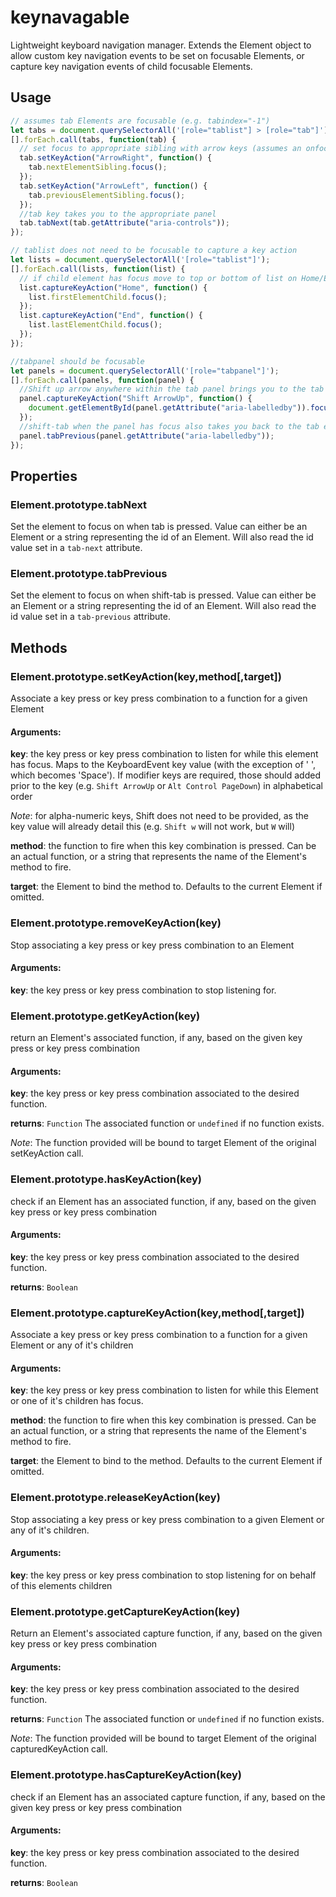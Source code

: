 # keynavagable

Lightweight keyboard navigation manager. Extends the Element object to allow
custom key navigation events to be set on focusable Elements, or capture
key navigation events of child focusable Elements.

## Usage

```js
// assumes tab Elements are focusable (e.g. tabindex="-1")
let tabs = document.querySelectorAll('[role="tablist"] > [role="tab"]');
[].forEach.call(tabs, function(tab) {
  // set focus to appropriate sibling with arrow keys (assumes an onfocus event listener)
  tab.setKeyAction("ArrowRight", function() {
    tab.nextElementSibling.focus();
  });
  tab.setKeyAction("ArrowLeft", function() {
    tab.previousElementSibling.focus();
  });
  //tab key takes you to the appropriate panel
  tab.tabNext(tab.getAttribute("aria-controls"));
});

// tablist does not need to be focusable to capture a key action
let lists = document.querySelectorAll('[role="tablist"]');
[].forEach.call(lists, function(list) {
  // if child element has focus move to top or bottom of list on Home/End
  list.captureKeyAction("Home", function() {
    list.firstElementChild.focus();
  });
  list.captureKeyAction("End", function() {
    list.lastElementChild.focus();
  });
});

//tabpanel should be focusable
let panels = document.querySelectorAll('[role="tabpanel"]');
[].forEach.call(panels, function(panel) {
  //Shift up arrow anywhere within the tab panel brings you to the tab element
  panel.captureKeyAction("Shift ArrowUp", function() {
    document.getElementById(panel.getAttribute("aria-labelledby")).focus();
  });
  //shift-tab when the panel has focus also takes you back to the tab element
  panel.tabPrevious(panel.getAttribute("aria-labelledby"));
});
```

## Properties

### Element.prototype.tabNext

Set the element to focus on when tab is pressed.
Value can either be an Element or a string representing the id of an Element. Will also read the id value set in a `tab-next` attribute.

### Element.prototype.tabPrevious

Set the element to focus on when shift-tab is pressed.
Value can either be an Element or a string representing the id of an Element. Will also read the id value set in a `tab-previous` attribute.

## Methods

### Element.prototype.setKeyAction(key,method[,target])

Associate a key press or key press combination to a function for a given Element

#### Arguments:

**key**: the key press or key press combination to listen for while this element has focus. Maps to the KeyboardEvent key value (with the exception of ' ', which becomes 'Space').
If modifier keys are required, those should added prior to the key (e.g. `Shift ArrowUp` or `Alt Control PageDown`) in alphabetical order

_Note_: for alpha-numeric keys, Shift does not need to be provided, as the key value will already detail this
(e.g. `Shift w` will not work, but `W` will)

**method**: the function to fire when this key combination is pressed. Can be an actual function, or a string that represents the name of the Element's method to fire.

**target**: the Element to bind the method to. Defaults to the current Element if omitted.

### Element.prototype.removeKeyAction(key)

Stop associating a key press or key press combination to an Element

#### Arguments:

**key**: the key press or key press combination to stop listening for.

### Element.prototype.getKeyAction(key)

return an Element's associated function, if any, based on the given key press or key press combination

#### Arguments:

**key**: the key press or key press combination associated to the desired function.

**returns**: `Function` The associated function or `undefined` if no function exists.

_Note_: The function provided will be bound to target Element of the original setKeyAction call.

### Element.prototype.hasKeyAction(key)

check if an Element has an associated function, if any, based on the given key press or key press combination

#### Arguments:

**key**: the key press or key press combination associated to the desired function.

**returns**: `Boolean`

### Element.prototype.captureKeyAction(key,method[,target])

Associate a key press or key press combination to a function for a given Element or any of it's children

#### Arguments:

**key**: the key press or key press combination to listen for while this Element or one of it's children has focus.

**method**: the function to fire when this key combination is pressed. Can be an actual function, or a string that represents the name of the Element's method to fire.

**target**: the Element to bind to the method. Defaults to the current Element if omitted.

### Element.prototype.releaseKeyAction(key)

Stop associating a key press or key press combination to a given Element or any of it's children.

#### Arguments:

**key**: the key press or key press combination to stop listening for on behalf of this elements children

### Element.prototype.getCaptureKeyAction(key)

Return an Element's associated capture function, if any, based on the given key press or key press combination

#### Arguments:

**key**: the key press or key press combination associated to the desired function.

**returns**: `Function` The associated function or `undefined` if no function exists.

_Note_: The function provided will be bound to target Element of the original capturedKeyAction call.

### Element.prototype.hasCaptureKeyAction(key)

check if an Element has an associated capture function, if any, based on the given key press or key press combination

#### Arguments:

**key**: the key press or key press combination associated to the desired function.

**returns**: `Boolean`
